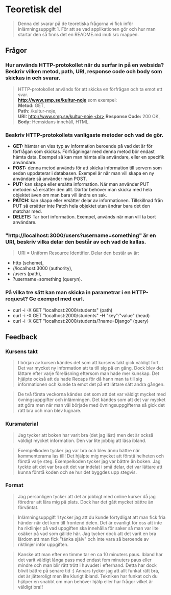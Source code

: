 # Teoretisk del
>Denna del svarar på de teoretiska frågorna vi fick inför inlämningsuppgift 1. För att se vad applikationen gör och hur man startar den så finns det en README.md inuti src mappen.

## Frågor
### Hur används HTTP-protokollet när du surfar in på en websida? Beskriv vilken metod, path, URI, response code och body som skickas in och svarar.<br>
>HTTP-protokollet används för att skicka en förfrågan och ta emot ett svar.<br>
**http://www.smp.se/kultur-noje** som exempel:<br>
**Metod:** GET,<br>
**Path:** /kultur-noje,<br>
**URI:** http://www.smp.se/kultur-noje,<br>
**Response Code:** 200 OK,<br>
**Body:** Hemsidans innehåll, HTML.

### Beskriv HTTP-protokollets vanligaste metoder och vad de gör.
- **GET:** hämtar en viss typ av information beroende på vad det är för förfrågan som skickas. Förfrågningar med denna metod bör endast hämta data. Exempel så kan man hämta alla användare, eller en specifik användare.
- **POST:** denna metod används för att skicka information till servern som sedan uppdaterar i databasen. Exempel är när man vill skapa en ny användare så använder man POST.
- **PUT:** kan skapa eller ersätta information. När man använder PUT metoden så ersätter den allt. Därför behöver man skicka med hela objektet även om man bara vill ändra en sak.
- **PATCH:** kan skapa eller ersätter delar av informationen. Tillskillnad från PUT så ersätter inte Patch hela objektet utan ändrar bara det den matchar med. 
- **DELETE:** Tar bort information. Exempel, används när man vill ta bort användare.

### "http://localhost:3000/users?username=something" är en URI, beskriv vilka delar den består av och vad de kallas.
>URI = Uniform Resource Identifier. Delar den består av är: <br>
- http (scheme), 
- //localhost:3000 (authority), 
- /users (path), 
- ?username=something (queryn).

### På vilka tre sätt kan man skicka in parametrar i en HTTP-request? Ge exempel med curl.
- curl -i -X GET "localhost:2000/students" (path)
- curl -i -X GET "localhost:2000/students" -H "key":"value" (head)
- curl -i -X GET "localhost:2000/students/?name=Django" (query)

## Feedback
### Kursens takt
>I början av kursen kändes det som att kursens takt gick väldigt fort. Det var mycket ny information att ta till sig på en gång. Dock blev det lättare efter varje föreläsning eftersom man hade mer kunskap. Det hjälpte också att du hade Recaps för då hann man ta till sig informationen och kunde ta emot det på ett lättare sätt andra gången. 

>De två första veckorna kändes det som att det var väldigt mycket med övningsuppgifter och inlämningen. Det kändes som att det var mycket att göra men när man väl började med övningsuppgifterna så gick det rätt bra och man blev lugnare. 


### Kursmaterial
>Jag tycker att boken har varit bra (det jag läst) men det är också väldigt mycket information. Den var lite jobbig att läsa ibland. 

>Exempelkoden tycker jag var bra och blev ännu bättre när kommenterarna las till! Det hjälpte mig mycket att förstå helheten och förstå varje steg. Exempelkoden tycker jag var bättre än boken. Jag tyckte att det var bra att det var indelat i små delar, det var lättare att kunna förstå koden och se hur det byggdes upp stegvis.


### Format
>Jag personligen tycker att det är jobbigt med online kurser då jag föredrar att lära mig på plats. Dock har det gått mycket bättre än förväntat. 

>Inlämningsuppgift 1 tycker jag att du kunde förtydligat att man fick fria händer när det kom till frontend delen. Det är ovanligt för oss att inte ha riktlinjer på vad uppgiften ska innehålla för saker så man var lite osäker på vad som gällde här. Jag tycker dock att det varit en bra lärdom att man fick "tänka själv" och inte vara så beroende av riktlinjer inför uppgiften. 

>Kanske att man efter en timme tar en ca 10 minuters paus. Ibland har det varit väldigt långa pass med endast fem minuters paus eller mindre och man blir rätt trött i huvudet i efterhand. Detta har dock blivit bättre på senare tid :) Annars tycker jag att allt funkat rätt bra, det är jätteroligt men lite klurigt ibland. Tekniken har funkat och du hjälper en snabbt om man behöver hjälp eller har frågor vilket är väldigt bra!!
